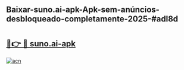 ## Baixar-suno.ai-apk-Apk-sem-anúncios-desbloqueado-completamente-2025-#adl8d

# <h2><a href="https://ainizakaria.my?title=suno.ai-apk&ref=20M">🔗👉 🔴 suno.ai-apk</a></h2>

[![acn](https://github.com/user-attachments/assets/0f9c940e-d8b0-45ae-aac7-cd30a18b3e1c)](https://ainizakaria.my?title=suno.ai-apk&ref=20M)

